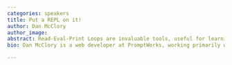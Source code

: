 ```yaml
---
categories: speakers
title: Put a REPL on it!
author: Dan McClory
author_image:
abstract: Read-Eval-Print Loops are invaluable tools, useful for learning, prototyping and debugging. This talk celebrates the simplicity of the REPL by showing how, with a trivial amount of code you can write a REPL to interact with Redis, Python, or just about anything.
bio: Dan McClory is a web developer at PromptWorks, working primarily with Ruby and JavaScript. He's also a programming languages and paradigms enthusiast. And he really likes REPLs.

---
```

